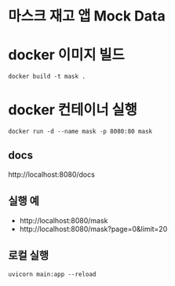# 마스크 재고 앱 Mock Data

# docker 이미지 빌드

```
docker build -t mask .  
```

# docker 컨테이너 실행

```
docker run -d --name mask -p 8080:80 mask
```

## docs

http://localhost:8080/docs

## 실행 예

- http://localhost:8080/mask
- http://localhost:8080/mask?page=0&limit=20

## 로컬 실행
```shell
uvicorn main:app --reload
```